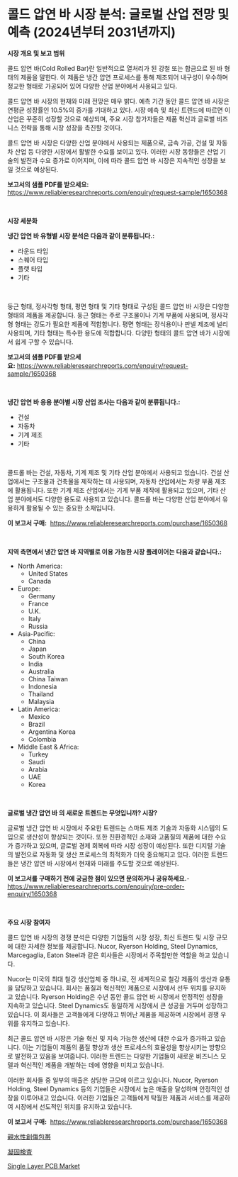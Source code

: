 <p><h1>콜드 압연 바 시장 분석: 글로벌 산업 전망 및 예측 (2024년부터 2031년까지)</h1></p><p><strong>시장 개요 및 보고 범위</strong></p>
<p><p>콜드 압연 바(Cold Rolled Bar)란 일반적으로 열처리가 된 강철 또는 합금으로 된 바 형태의 제품을 말한다. 이 제품은 냉간 압연 프로세스를 통해 제조되어 내구성이 우수하며 정교한 형태로 가공되어 있어 다양한 산업 분야에서 사용되고 있다.</p><p>콜드 압연 바 시장의 현재와 미래 전망은 매우 밝다. 예측 기간 동안 콜드 압연 바 시장은 연평균 성장률인 10.5%의 증가를 기대하고 있다. 시장 예측 및 최신 트렌드에 따르면 이 산업은 꾸준히 성장할 것으로 예상되며, 주요 시장 참가자들은 제품 혁신과 글로벌 비즈니스 전략을 통해 시장 성장을 촉진할 것이다.</p><p>콜드 압연 바 시장은 다양한 산업 분야에서 사용되는 제품으로, 금속 가공, 건설 및 자동차 산업 등 다양한 시장에서 활발한 수요를 보이고 있다. 이러한 시장 동향들은 산업 기술의 발전과 수요 증가로 이어지며, 이에 따라 콜드 압연 바 시장은 지속적인 성장을 보일 것으로 예상된다.</p></p>
<p><strong>보고서의 샘플 PDF를 받으세요:</strong> <a href="https://www.reliableresearchreports.com/enquiry/request-sample/1650368">https://www.reliableresearchreports.com/enquiry/request-sample/1650368</a></p>
<p>&nbsp;</p>
<p><strong>시장 세분화</strong></p>
<p><strong>냉간 압연 바 유형별 시장 분석은 다음과 같이 분류됩니다.:</strong></p>
<p><ul><li>라운드 타입</li><li>스퀘어 타입</li><li>플랫 타입</li><li>기타</li></ul></p>
<p>&nbsp;</p>
<p><p>둥근 형태, 정사각형 형태, 평면 형태 및 기타 형태로 구성된 콜드 압연 바 시장은 다양한 형태의 제품을 제공합니다. 둥근 형태는 주로 구조물이나 기계 부품에 사용되며, 정사각형 형태는 강도가 필요한 제품에 적합합니다. 평면 형태는 장식용이나 판넬 제조에 널리 사용되며, 기타 형태는 특수한 용도에 적합합니다. 다양한 형태의 콜드 압연 바가 시장에서 쉽게 구할 수 있습니다.</p></p>
<p><strong>보고서의 샘플 PDF를 받으세요:</strong>&nbsp;<a href="https://www.reliableresearchreports.com/enquiry/request-sample/1650368">https://www.reliableresearchreports.com/enquiry/request-sample/1650368</a></p>
<p>&nbsp;</p>
<p><strong> 냉간 압연 바 응용 분야별 시장 산업 조사는 다음과 같이 분류됩니다.:</strong></p>
<p><ul><li>건설</li><li>자동차</li><li>기계 제조</li><li>기타</li></ul></p>
<p>&nbsp;</p>
<p><p>콜드롤 바는 건설, 자동차, 기계 제조 및 기타 산업 분야에서 사용되고 있습니다. 건설 산업에서는 구조물과 건축물을 제작하는 데 사용되며, 자동차 산업에서는 차량 부품 제조에 활용됩니다. 또한 기계 제조 산업에서는 기계 부품 제작에 활용되고 있으며, 기타 산업 분야에서도 다양한 용도로 사용되고 있습니다. 콜드롤 바는 다양한 산업 분야에서 유용하게 활용될 수 있는 중요한 소재입니다.</p></p>
<p><strong>이 보고서 구매:</strong>&nbsp; <a href="https://www.reliableresearchreports.com/purchase/1650368">https://www.reliableresearchreports.com/purchase/1650368</a></p>
<p>&nbsp;</p>
<p><strong>지역 측면에서 냉간 압연 바 지역별로 이용 가능한 시장 플레이어는 다음과 같습니다.:</strong></p>
<p><ul>
    <li>
        North America:
        <ul>
            <li>United States</li>
            <li>Canada</li>
        </ul>
    </li>
    <li>
        Europe:
        <ul>
            <li>Germany</li>
            <li>France</li>
            <li>U.K.</li>
            <li>Italy</li>
            <li>Russia</li>
        </ul>
    </li>
    <li>
        Asia-Pacific:
        <ul>
            <li>China</li>
            <li>Japan</li>
            <li>South Korea</li>
            <li>India</li>
            <li>Australia</li>
            <li>China Taiwan</li>
            <li>Indonesia</li>
            <li>Thailand</li>
            <li>Malaysia</li>
        </ul>
    </li>
    <li>
        Latin America:
        <ul>
            <li>Mexico</li>
            <li>Brazil</li>
            <li>Argentina Korea</li>
            <li>Colombia</li>
        </ul>
    </li>
    <li>
        Middle East & Africa:
        <ul>
            <li>Turkey</li>
            <li>Saudi</li>
            <li>Arabia</li>
            <li>UAE</li>
            <li>Korea</li>
        </ul>
    </li>
    </ul></p>
<p>&nbsp;</p>
<p><strong>글로벌 냉간 압연 바 의 새로운 트렌드는 무엇입니까? 시장?</strong></p>
<p><p>글로벌 냉간 압연 바 시장에서 주요한 트렌드는 스마트 제조 기술과 자동화 시스템의 도입으로 생산성이 향상되는 것이다. 또한 친환경적인 소재와 고품질의 제품에 대한 수요가 증가하고 있으며, 글로벌 경제 회복에 따라 시장 성장이 예상된다. 또한 디지털 기술의 발전으로 자동화 및 생산 프로세스의 최적화가 더욱 중요해지고 있다. 이러한 트렌드들은 냉간 압연 바 시장에서 현재와 미래를 주도할 것으로 예상된다.</p></p>
<p><strong>이 보고서를 구매하기 전에 궁금한 점이 있으면 문의하거나 공유하세요.</strong>- <a href="https://www.reliableresearchreports.com/enquiry/pre-order-enquiry/1650368">https://www.reliableresearchreports.com/enquiry/pre-order-enquiry/1650368</a></p>
<p>&nbsp;</p>
<p><strong>주요 시장 참여자</strong></p>
<p><p>콜드 압연 바 시장의 경쟁 분석은 다양한 기업들의 시장 성장, 최신 트렌드 및 시장 규모에 대한 자세한 정보를 제공합니다. Nucor, Ryerson Holding, Steel Dynamics, Marcegaglia, Eaton Steel과 같은 회사들은 시장에서 주목할만한 역할을 하고 있습니다. </p><p>Nucor는 미국의 최대 철강 생산업체 중 하나로, 전 세계적으로 철강 제품의 생산과 유통을 담당하고 있습니다. 회사는 품질과 혁신적인 제품으로 시장에서 선두 위치를 유지하고 있습니다. Ryerson Holding은 수년 동안 콜드 압연 바 시장에서 안정적인 성장을 지속하고 있습니다. Steel Dynamics도 동일하게 시장에서 큰 성공을 거두며 성장하고 있습니다. 이 회사들은 고객들에게 다양하고 뛰어난 제품을 제공하며 시장에서 경쟁 우위를 유지하고 있습니다.</p><p>최근 콜드 압연 바 시장은 기술 혁신 및 지속 가능한 생산에 대한 수요가 증가하고 있습니다. 이는 기업들이 제품의 품질 향상과 생산 프로세스의 효율성을 향상시키는 방향으로 발전하고 있음을 보여줍니다. 이러한 트렌드는 다양한 기업들이 새로운 비즈니스 모델과 혁신적인 제품을 개발하는 데에 영향을 미치고 있습니다.</p><p>이러한 회사들 중 일부의 매출은 상당한 규모에 이르고 있습니다. Nucor, Ryerson Holding, Steel Dynamics 등의 기업들은 시장에서 높은 매출을 달성하며 안정적인 성장을 이루어내고 있습니다. 이러한 기업들은 고객들에게 탁월한 제품과 서비스를 제공하여 시장에서 선도적인 위치를 유지하고 있습니다.</p></p>
<p><strong>이 보고서 구매:</strong>&nbsp;&nbsp;<a href="https://www.reliableresearchreports.com/purchase/1650368">https://www.reliableresearchreports.com/purchase/1650368</a></p>
<p><p><a href="https://medium.com/@laceyzemlak1/%E8%A6%AA%E6%B0%B4%E6%80%A7%E5%89%B5%E5%82%B7%E3%83%89%E3%83%AC%E3%83%83%E3%82%B7%E3%83%B3%E3%82%B0%E5%B8%82%E5%A0%B4%E3%81%AE%E3%83%88%E3%83%AC%E3%83%B3%E3%83%89%E3%81%8A%E3%82%88%E3%81%B3%E5%B8%82%E5%A0%B4%E5%88%86%E6%9E%90%E3%81%AF-2024%E5%B9%B4%E3%81%8B%E3%82%892031%E5%B9%B4%E3%81%BE%E3%81%A7%E3%81%AE%E6%9C%9F%E9%96%93%E3%81%AB%E4%BA%88%E6%B8%AC%E3%81%95%E3%82%8C%E3%81%A6%E3%81%84%E3%81%BE%E3%81%99-e599c749955b">親水性創傷包帯</a></p><p><a href="https://github.com/one-cool-chick/Market-Research-Report-List-1/blob/main/632557010969.md">凝固検査</a></p><p><a href="https://github.com/danielneavesallisons03mba/Market-Research-Report-List-1/blob/main/single-layer-pcb-market.md">Single Layer PCB Market</a></p></p>
